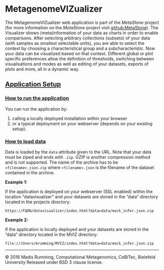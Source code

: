 # MetagenomeVIZualizer

The MetagenomeVIZualizer web application is part of the _MetaStone_ project (for more information on the _MetaStone_ project visit [github:MetaStone](https://github.com/mrumming/MetaStonePhenoPointer)). The Visualizer shows (meta)information of your data as charts in order to enable comparisons. After selecting arbitrary collections (subsets) of your data (with samples as smallest selectable units), you are able to select the context by choosing a characteristical group and a subcharacteristic. Now your data can be visualized based on that context. Different global or plot specific preferences allow the definition of thresholds, switching between visualisations and modes as well as editing of your datasets, exports of plots and more, all in a dynamic way.

## [Application Setup](#application-setup)

### [How to run the application](#how-to-run-the-application)

You can run the application by:

1.  calling a locally deployed installation within your browser
2.  or a typical deployment on your webserver (depends on your existing setup).

### [How to load data](#how-to-load-data)

Data is loaded by the `data` attribute given to the URL. Note that your data must be ziped and ends with `.zip`. GZIP is another compression method and is not supported. The name of the archive has to be `<filename>.json.zip` where `<filename>.json` is the filename of the dataset contained in the archive.

**Example 1:**

If the application is deployed on your webserver (SSL enabled) within the location “datavisualizer” and your datasets are stored in the “data” directory located in the projects directory:

`https://FQDN/datavisualizer/index.html?data=data/mock_infer.json.zip`

**Example 2:**

If the application is locally deployed and your datasets are stored in the “data” directory located in the MVIZ directory:

`file:///Users/mrumming/MVIZ/index.html?data=data/mock_infer.json.zip`


* * *

© 2016 Madis Rumming, Computational Metagenomics, CeBiTec, Bielefeld University
Released under BSD 3 clause license.
